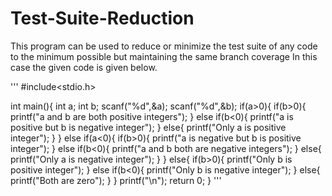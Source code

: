 # Test-Suite-Reduction

This program can be used to reduce or minimize the test suite of any code to the minimum possible but maintaining the same branch coverage
In this case the given code is given below.

'''
#include<stdio.h>

int main(){
	int a;
	int b;
	scanf("%d",&a);
	scanf("%d",&b);
	if(a>0){
		if(b>0){
			printf("a and b are both positive integers");
		}
		else if(b<0){
			printf("a is positive but b is negative integer");
		}
		else{
			printf("Only a is positive integer");
		}
	}
	else if(a<0){
                if(b>0){
                        printf("a is negative but b is positive integer");
                }
                else if(b<0){
                        printf("a and b both are negative integers");
                }
                else{
                        printf("Only a is negative integer");
                }
        }
	else{
                if(b>0){
                        printf("Only  b is positive integer");
                }
                else if(b<0){
                        printf("Only b is negative integer");
                }
                else{
                        printf("Both are zero");
                }
        }
	printf("\n");
	return 0;
}
'''
